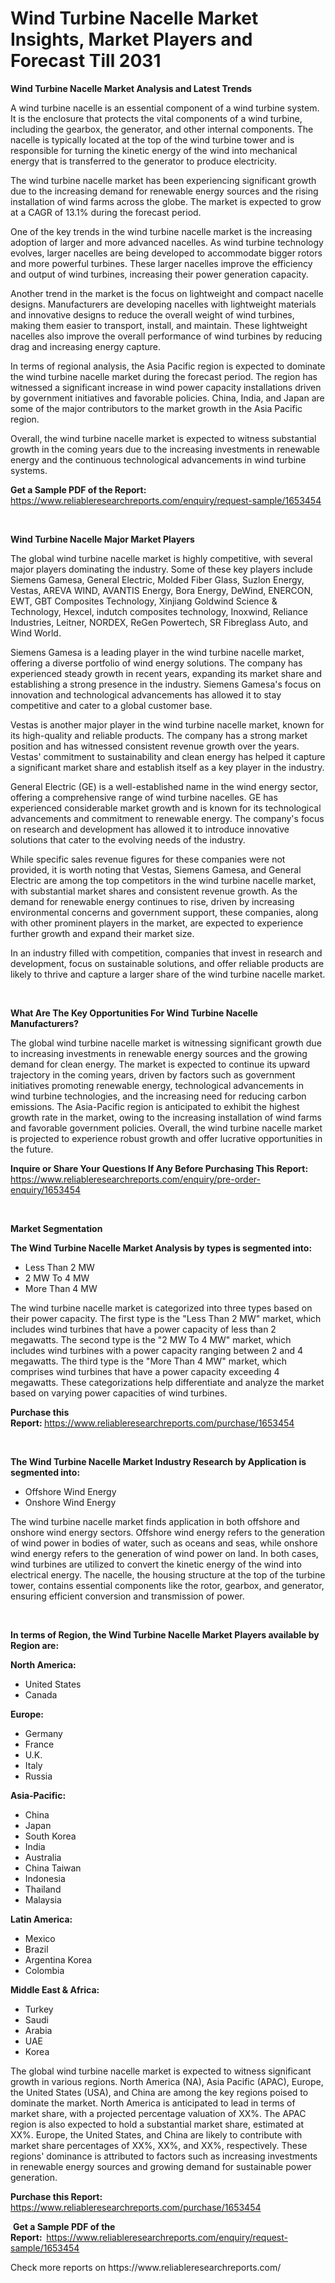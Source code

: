 <p><h1>Wind Turbine Nacelle Market Insights, Market Players and Forecast Till 2031</h1></p><p><strong>Wind Turbine Nacelle Market Analysis and Latest Trends</strong></p>
<p><p>A wind turbine nacelle is an essential component of a wind turbine system. It is the enclosure that protects the vital components of a wind turbine, including the gearbox, the generator, and other internal components. The nacelle is typically located at the top of the wind turbine tower and is responsible for turning the kinetic energy of the wind into mechanical energy that is transferred to the generator to produce electricity.</p><p>The wind turbine nacelle market has been experiencing significant growth due to the increasing demand for renewable energy sources and the rising installation of wind farms across the globe. The market is expected to grow at a CAGR of 13.1% during the forecast period.</p><p>One of the key trends in the wind turbine nacelle market is the increasing adoption of larger and more advanced nacelles. As wind turbine technology evolves, larger nacelles are being developed to accommodate bigger rotors and more powerful turbines. These larger nacelles improve the efficiency and output of wind turbines, increasing their power generation capacity.</p><p>Another trend in the market is the focus on lightweight and compact nacelle designs. Manufacturers are developing nacelles with lightweight materials and innovative designs to reduce the overall weight of wind turbines, making them easier to transport, install, and maintain. These lightweight nacelles also improve the overall performance of wind turbines by reducing drag and increasing energy capture.</p><p>In terms of regional analysis, the Asia Pacific region is expected to dominate the wind turbine nacelle market during the forecast period. The region has witnessed a significant increase in wind power capacity installations driven by government initiatives and favorable policies. China, India, and Japan are some of the major contributors to the market growth in the Asia Pacific region.</p><p>Overall, the wind turbine nacelle market is expected to witness substantial growth in the coming years due to the increasing investments in renewable energy and the continuous technological advancements in wind turbine systems.</p></p>
<p><strong>Get a Sample PDF of the Report:&nbsp;</strong> <a href="https://www.reliableresearchreports.com/enquiry/request-sample/1653454">https://www.reliableresearchreports.com/enquiry/request-sample/1653454</a></p>
<p>&nbsp;</p>
<p><strong>Wind Turbine Nacelle Major Market Players</strong></p>
<p><p>The global wind turbine nacelle market is highly competitive, with several major players dominating the industry. Some of these key players include Siemens Gamesa, General Electric, Molded Fiber Glass, Suzlon Energy, Vestas, AREVA WIND, AVANTIS Energy, Bora Energy, DeWind, ENERCON, EWT, GBT Composites Technology, Xinjiang Goldwind Science & Technology, Hexcel, indutch composites technology, Inoxwind, Reliance Industries, Leitner, NORDEX, ReGen Powertech, SR Fibreglass Auto, and Wind World.</p><p>Siemens Gamesa is a leading player in the wind turbine nacelle market, offering a diverse portfolio of wind energy solutions. The company has experienced steady growth in recent years, expanding its market share and establishing a strong presence in the industry. Siemens Gamesa's focus on innovation and technological advancements has allowed it to stay competitive and cater to a global customer base.</p><p>Vestas is another major player in the wind turbine nacelle market, known for its high-quality and reliable products. The company has a strong market position and has witnessed consistent revenue growth over the years. Vestas' commitment to sustainability and clean energy has helped it capture a significant market share and establish itself as a key player in the industry.</p><p>General Electric (GE) is a well-established name in the wind energy sector, offering a comprehensive range of wind turbine nacelles. GE has experienced considerable market growth and is known for its technological advancements and commitment to renewable energy. The company's focus on research and development has allowed it to introduce innovative solutions that cater to the evolving needs of the industry.</p><p>While specific sales revenue figures for these companies were not provided, it is worth noting that Vestas, Siemens Gamesa, and General Electric are among the top competitors in the wind turbine nacelle market, with substantial market shares and consistent revenue growth. As the demand for renewable energy continues to rise, driven by increasing environmental concerns and government support, these companies, along with other prominent players in the market, are expected to experience further growth and expand their market size.</p><p>In an industry filled with competition, companies that invest in research and development, focus on sustainable solutions, and offer reliable products are likely to thrive and capture a larger share of the wind turbine nacelle market.</p></p>
<p>&nbsp;</p>
<p><strong>What Are The Key Opportunities For Wind Turbine Nacelle Manufacturers?</strong></p>
<p><p>The global wind turbine nacelle market is witnessing significant growth due to increasing investments in renewable energy sources and the growing demand for clean energy. The market is expected to continue its upward trajectory in the coming years, driven by factors such as government initiatives promoting renewable energy, technological advancements in wind turbine technologies, and the increasing need for reducing carbon emissions. The Asia-Pacific region is anticipated to exhibit the highest growth rate in the market, owing to the increasing installation of wind farms and favorable government policies. Overall, the wind turbine nacelle market is projected to experience robust growth and offer lucrative opportunities in the future.</p></p>
<p><strong>Inquire or Share Your Questions If Any Before Purchasing This Report:</strong> <a href="https://www.reliableresearchreports.com/enquiry/pre-order-enquiry/1653454">https://www.reliableresearchreports.com/enquiry/pre-order-enquiry/1653454</a></p>
<p>&nbsp;</p>
<p><strong>Market Segmentation</strong></p>
<p><strong>The Wind Turbine Nacelle Market Analysis by types is segmented into:</strong></p>
<p><ul><li>Less Than 2 MW</li><li>2 MW To 4 MW</li><li>More Than 4 MW</li></ul></p>
<p><p>The wind turbine nacelle market is categorized into three types based on their power capacity. The first type is the "Less Than 2 MW" market, which includes wind turbines that have a power capacity of less than 2 megawatts. The second type is the "2 MW To 4 MW" market, which includes wind turbines with a power capacity ranging between 2 and 4 megawatts. The third type is the "More Than 4 MW" market, which comprises wind turbines that have a power capacity exceeding 4 megawatts. These categorizations help differentiate and analyze the market based on varying power capacities of wind turbines.</p></p>
<p><strong>Purchase this Report:&nbsp;</strong><a href="https://www.reliableresearchreports.com/purchase/1653454">https://www.reliableresearchreports.com/purchase/1653454</a></p>
<p>&nbsp;</p>
<p><strong>The Wind Turbine Nacelle Market Industry Research by Application is segmented into:</strong></p>
<p><ul><li>Offshore Wind Energy</li><li>Onshore Wind Energy</li></ul></p>
<p><p>The wind turbine nacelle market finds application in both offshore and onshore wind energy sectors. Offshore wind energy refers to the generation of wind power in bodies of water, such as oceans and seas, while onshore wind energy refers to the generation of wind power on land. In both cases, wind turbines are utilized to convert the kinetic energy of the wind into electrical energy. The nacelle, the housing structure at the top of the turbine tower, contains essential components like the rotor, gearbox, and generator, ensuring efficient conversion and transmission of power.</p></p>
<p>&nbsp;</p>
<p><strong>In terms of Region, the Wind Turbine Nacelle Market Players available by Region are:</strong></p>
<p>
    <p> <strong> North America: </strong>
        <ul>
            <li>United States</li>
            <li>Canada</li>
        </ul>
        </p> 
    <p> <strong> Europe: </strong>
        <ul>
            <li>Germany</li>
            <li>France</li>
            <li>U.K.</li>
            <li>Italy</li>
            <li>Russia</li>
        </ul>
        </p> 
    <p> <strong> Asia-Pacific: </strong>
        <ul>
            <li>China</li>
            <li>Japan</li>
            <li>South Korea</li>
            <li>India</li>
            <li>Australia</li>
            <li>China Taiwan</li>
            <li>Indonesia</li>
            <li>Thailand</li>
            <li>Malaysia</li>
        </ul>
        </p> 
    <p> <strong> Latin America: </strong>
        <ul>
            <li>Mexico</li>
            <li>Brazil</li>
            <li>Argentina Korea</li>
            <li>Colombia</li>
        </ul>
        </p> 
    <p> <strong> Middle East & Africa: </strong>
        <ul>
            <li>Turkey</li>
            <li>Saudi</li>
            <li>Arabia</li>
            <li>UAE</li>
            <li>Korea</li>
        </ul>
    </p>
    </p>
<p><p>The global wind turbine nacelle market is expected to witness significant growth in various regions. North America (NA), Asia Pacific (APAC), Europe, the United States (USA), and China are among the key regions poised to dominate the market. North America is anticipated to lead in terms of market share, with a projected percentage valuation of XX%. The APAC region is also expected to hold a substantial market share, estimated at XX%. Europe, the United States, and China are likely to contribute with market share percentages of XX%, XX%, and XX%, respectively. These regions' dominance is attributed to factors such as increasing investments in renewable energy sources and growing demand for sustainable power generation.</p></p>
<p><strong>Purchase this Report: </strong><a href="https://www.reliableresearchreports.com/purchase/1653454">https://www.reliableresearchreports.com/purchase/1653454</a></p>
<p>&nbsp;<strong>Get a Sample PDF of the Report:&nbsp;&nbsp;</strong><a href="https://www.reliableresearchreports.com/enquiry/request-sample/1653454">https://www.reliableresearchreports.com/enquiry/request-sample/1653454</a></p>
<p><strong></strong></p>
<p>Check more reports on https://www.reliableresearchreports.com/</p>